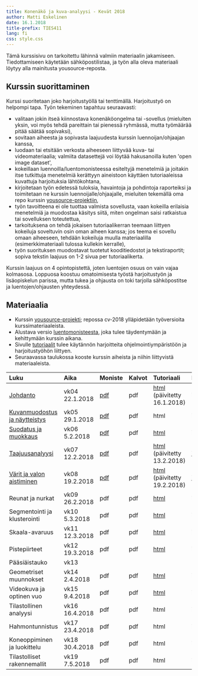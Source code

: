 ```yaml
---
title: Konenäkö ja kuva-analyysi - Kevät 2018
author: Matti Eskelinen
date: 16.1.2018
title-prefix: TIES411
lang: fi
css: style.css
---
```


Tämä kurssisivu on tarkoitettu lähinnä valmiin materiaalin jakamiseen. Tiedottamiseen käytetään sähköpostilistaa, ja työn alla oleva materiaali löytyy alla mainitusta yousource-reposta.

## Kurssin suorittaminen

Kurssi suoritetaan joko harjoitustyöllä tai tenttimällä. Harjoitustyö on helpompi tapa. Työn tekeminen tapahtuu seuraavasti:

* valitaan jokin itseä kiinnostava konenäköongelma tai -sovellus (mieluiten
  yksin, voi myös tehdä pareittain tai pienessä ryhmässä, mutta työmäärää
  pitää säätää sopivaksi),
* sovitaan aiheesta ja sopivasta laajuudesta kurssin luennoijan/ohjaajan kanssa,
* luodaan tai etsitään verkosta aiheeseen liittyvää kuva- tai videomateriaalia;
  valmiita datasettejä voi löytää hakusanoilla kuten 'open image dataset',
* kokeillaan luennoilla/luentomonisteessa esiteltyjä menetelmiä ja joitakin
  itse tutkittuja menetelmiä kerättyyn aineistoon käyttäen tutoriaaleissa
  kuvattuja harjoituksia lähtökohtana,
* kirjoitetaan työn edetessä tuloksia, havaintoja ja pohdintoja raporteiksi
  ja toimitetaan ne kurssin luennoijalle/ohjaajalle, mieluiten tekemällä oma
  repo kurssin [yousource-projektiin](https://yousource.it.jyu.fi/cv-2018),
* työn tavoitteena ei ole tuottaa valmista sovellusta, vaan kokeilla erilaisia
  menetelmiä ja muodostaa käsitys siitä, miten ongelman saisi ratkaistua tai
  sovelluksen toteutettua,
* tarkoituksena on tehdä jokaisen tutoriaalikerran teemaan liittyen kokeiluja
  soveltuvin osin oman aiheen kanssa; jos teema ei sovellu omaan aiheeseen,
  tehdään kokeiluja muulla materiaalilla (esimerkkimateriaali tulossa
  kullekin kerralle),
* työn suorituksen muodostavat tuotetut kooditiedostot ja tekstiraportit;
  sopiva tekstin laajuus on 1-2 sivua per tutoriaalikerta.

Kurssin laajuus on 4 opintopistettä, joten luentojen osuus on vain vajaa
kolmasosa. Loppuosa koostuu omatoimisesta työstä harjoitustyön ja lisäopiskelun
parissa, mutta tukea ja ohjausta on toki tarjolla sähköpostitse ja 
luentojen/ohjausten yhteydessä.

## Materiaalia

* Kurssin [yousource-projekti](https://yousource.it.jyu.fi/cv-2018); repossa
  cv-2018 ylläpidetään työversioita kurssimateriaaleista.
* Alustava versio [luentomonisteesta](./ties411-luentomoniste.pdf), joka tulee
  täydentymään ja kehittymään kurssin aikana.
* Sivulle [tutoriaalit](./tutorials/tutorials.fi.html) tulee käytännön harjoitteita
  ohjelmointiympäristöön ja harjoitustyöhön liittyen.
* Seuraavassa taulukossa kooste kurssin aiheista ja niihin liittyvistä
  materiaaleista.

| Luku | Aika | Moniste | Kalvot | Tutoriaali | Notebook |
|:-----|:-----|:--------|:-------|:-----------|:---------|
| [Johdanto](./chapter00.fi.html) | vk04 22.1.2018 | [pdf](./chapter00.fi.pdf) | pdf | [html](./tutorials/tutorial01.fi.html) (päivitetty 16.1.2018) | ipynb |
| [Kuvanmuodostus ja näytteistys](./chapter01.fi.html) | vk05 29.1.2018 | [pdf](./chapter01.fi.pdf) | pdf | html | ipynb |
| [Suodatus ja muokkaus](./chapter02.fi.html) | vk06 5.2.2018 | [pdf](./chapter02.fi.pdf) | pdf | [html](./tutorials/tutorial02.fi.html) | ipynb |
| [Taajuusanalyysi](./chapter03.fi.html) | vk07 12.2.2018 | [pdf](./chapter03.fi.pdf) | pdf | [html](./tutorials/tutorial03.fi.html) (päivitetty 13.2.2018) | [ipynb](./tutorials/tutorial03.fi.ipynb) |
| [Värit ja valon aistiminen](./chapter04.fi.html) | vk08 19.2.2018 | [pdf](./chapter04.fi.pdf) | pdf | [html](./tutorials/tutorial04.fi.html) (päivitetty 19.2.2018) | [ipynb](./tutorials/tutorial04.fi.ipynb) |
| Reunat ja nurkat | vk09 26.2.2018 | pdf | pdf | [html](./tutorials/tutorial05.fi.html) | ipynb |
| Segmentointi ja klusterointi | vk10 5.3.2018  | pdf | pdf | [html](./tutorials/tutorial06.fi.html) | ipynb |
| Skaala-avaruus | vk11 12.3.2018 | pdf | pdf | [html](./tutorials/tutorial07.fi.html) | ipynb |
| Pistepiirteet | vk12 19.3.2018 | pdf | pdf | [html](./tutorials/tutorial08.fi.html) | ipynb |
| Pääsiäistauko | vk13 |||||
| Geometriset muunnokset | vk14 2.4.2018 | pdf | pdf | [html](./tutorial09.fi.html) | ipynb |
| Videokuva ja optinen vuo | vk15 9.4.2018  | pdf | pdf | [html](./tutorial10.fi.html) | ipynb |
| Tilastollinen analyysi | vk16 16.4.2018  | pdf | pdf | html | ipynb |
| Hahmontunnistus | vk17 23.4.2018 | pdf | pdf | html | ipynb |
| Koneoppiminen ja luokittelu | vk18 30.4.2018 | pdf | pdf | html | ipynb |
| Tilastolliset rakennemallit | vk19 7.5.2018 | pdf | pdf | html | ipynb |
